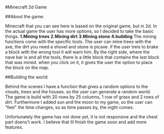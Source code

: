 #Minecraft 2d Game


##About the game:

Minecraft that you can see here is based on the original game, but in 2d.
In the actual game the user has more options, so I decided to take the basic things.
**1.Mining trees**
**2.Mining dirt**
**3.Mining stone**
**4.building**
The mining functions come with the specific tools.
The user can mine trees with the axe, the dirt you need a shovel and stone is picaxe. if the user treis to brake a block with the wrong tool it will warn him.
By the right side, where the nave bar is and all the tools, there is a little block that contains the last block that was mined. when you click on it, it gives the user the option to place the block on the map.


##Building the world:

Behind the scenes I have a function that gives a random options to the clouds, trees and the houses. so the user can generate a random world.
The game is build with 20 rows by 25 columns, 1 row of grass and 2 rows of dirt.
Furthermore I added sun and the moon to my game, so the user can "feel" the time changes, so as time passes by, the night comes.

Unfortunately the game has not done yet, it is not responsive and the chest part doens't work. I believe that Ill finish the game soon and add more features.